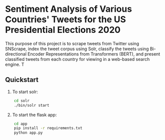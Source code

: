 # Sentiment Analysis of Various Countries' Tweets for the US Presidential Elections 2020

This purpose of this project is to scrape tweets from Twitter using SNScrape, index the tweet corpus using Solr, classify the tweets using Bi-directional Encoder Representations from Transformers (BERT), and present classified tweets from each country for viewing in a web-based search engine. T

## Quickstart

1. To start solr:

```bash
    cd solr
    ./bin/solr start
```

2. To start the flask app:

```bash
    cd app
    pip install -r requirements.txt
    python app.py
```
